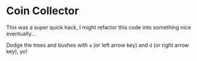 # Coin Collector

This was a super quick hack, I might refactor this code into something nice eventually...

Dodge the trees and bushes with `a` (or left arrow key) and `d` (or right arrow key), yo!